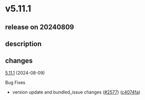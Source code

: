 # v5.11.1

## release on 20240809
## description
## changes
<a href="https://github.com/stoplightio/prism/compare/v5.11.0...v5.11.1">5.11.1</a> (2024-08-09)

Bug Fixes

* version update and bundled_issue changes (<a href="https://github.com/stoplightio/prism/issues/2577" data-hovercard-type="pull_request" data-hovercard-url="/stoplightio/prism/pull/2577/hovercard">#2577</a>) (<a href="https://github.com/stoplightio/prism/commit/c4074fa24438079e659061ee32d08464a688c17c">c4074fa</a>)

